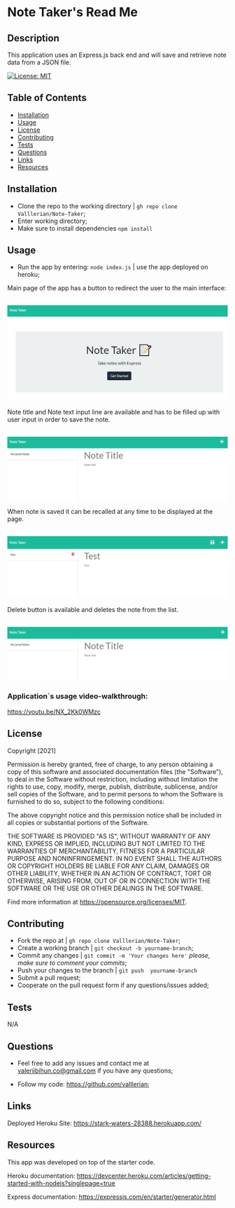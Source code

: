 <h1>Note Taker's Read Me</h1>
    
## Description 
    
This application  uses an Express.js back end and will save and retrieve note data from a JSON file.

[![License: MIT](https://img.shields.io/badge/License-MIT-yellow.svg)](https://opensource.org/licenses/MIT)
    
## Table of Contents
- [Installation](#installation)
- [Usage](#usage)
- [License](#license)
- [Contributing](#contributing)
- [Tests](#tests)
- [Questions](#questions)
- [Links](#links)
- [Resources](#resources)
    
## Installation
    
- Clone the repo to the working directory | `gh repo clone Valllerian/Note-Taker`;
- Enter working directory;
- Make sure to install dependencies `npm install`
    
## Usage 
    
- Run the app by entering:  `node index.js` | use the app deployed on heroku;

Main page of the app has a button to redirect the user to the main interface:

<br>
<img alt="Main page" src="assets/images/image01.jpg" />
<br>

Note title and Note text input line are available and has to be filled up with user input in order to save the note.

<br>
<img alt="Note interface" src="assets/images/image02.jpg" />
<br>

When note is saved it can be recalled at any time to be displayed at the page. 

<br>
<img alt="Note recalled" src="assets/images/image03.jpg" />
<br>

Delete button is available and deletes the note from the list.

<br>
<img alt="Note deleted" src="assets/images/image04.jpg" />
<br>

<h3>Application`s usage video-walkthrough:</h3>

https://youtu.be/NX_2Kk0WMzc

## License
    


Copyright [2021] 

Permission is hereby granted, free of charge, to any person obtaining a copy of this software and associated documentation files (the "Software"), to deal in the Software without restriction, including without limitation the rights to use, copy, modify, merge, publish, distribute, sublicense, and/or sell copies of the Software, and to permit persons to whom the Software is furnished to do so, subject to the following conditions:

The above copyright notice and this permission notice shall be included in all copies or substantial portions of the Software.

THE SOFTWARE IS PROVIDED "AS IS", WITHOUT WARRANTY OF ANY KIND, EXPRESS OR IMPLIED, INCLUDING BUT NOT LIMITED TO THE WARRANTIES OF MERCHANTABILITY, FITNESS FOR A PARTICULAR PURPOSE AND NONINFRINGEMENT. IN NO EVENT SHALL THE AUTHORS OR COPYRIGHT HOLDERS BE LIABLE FOR ANY CLAIM, DAMAGES OR OTHER LIABILITY, WHETHER IN AN ACTION OF CONTRACT, TORT OR OTHERWISE, ARISING FROM, OUT OF OR IN CONNECTION WITH THE SOFTWARE OR THE USE OR OTHER DEALINGS IN THE SOFTWARE.

Find more information at https://opensource.org/licenses/MIT.
    
## Contributing
    
- Fork the repo at | `gh repo clone Valllerian/Note-Taker`;
- Create a working branch | `git checkout -b yourname-branch`;
- Commit any changes | `git commit -m 'Your changes here'`  *please, make sure to comment your commits*;
- Push your changes to the branch | `git push  yourname-branch`
- Submit a pull request;
- Cooperate on the pull request form if any questions/issues added;
    
## Tests
    
N/A


    
## Questions
    
- Feel free to add any issues and contact me at valeriibihun.co@gmail.com if you have any questions;

- Follow my code: https://github.com/valllerian;


## Links

Deployed Heroku Site: https://stark-waters-28388.herokuapp.com/

## Resources

This app was developed on top of the starter code.

Heroku documentation:
https://devcenter.heroku.com/articles/getting-started-with-nodejs?singlepage=true

Express documentation:
https://expressjs.com/en/starter/generator.html
